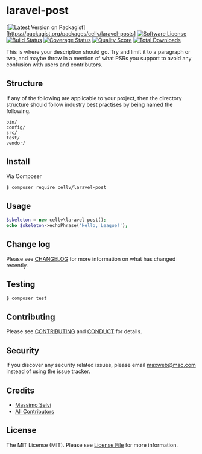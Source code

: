 # laravel-post

[![Latest Version on Packagist][ico-version]][https://packagist.org/packages/cellv/laravel-posts]
[![Software License][ico-license]](LICENSE.md)
[![Build Status][ico-travis]][link-travis]
[![Coverage Status][ico-scrutinizer]][link-scrutinizer]
[![Quality Score][ico-code-quality]][link-code-quality]
[![Total Downloads][ico-downloads]][link-downloads]

This is where your description should go. Try and limit it to a paragraph or two, and maybe throw in a mention of what
PSRs you support to avoid any confusion with users and contributors.

## Structure

If any of the following are applicable to your project, then the directory structure should follow industry best practises by being named the following.

```
bin/        
config/
src/
test/
vendor/
```


## Install

Via Composer

``` bash
$ composer require cellv/laravel-post
```

## Usage

``` php
$skeleton = new cellv\laravel-post();
echo $skeleton->echoPhrase('Hello, League!');
```

## Change log

Please see [CHANGELOG](CHANGELOG.md) for more information on what has changed recently.

## Testing

``` bash
$ composer test
```

## Contributing

Please see [CONTRIBUTING](CONTRIBUTING.md) and [CONDUCT](CONDUCT.md) for details.

## Security

If you discover any security related issues, please email maxweb@mac.com instead of using the issue tracker.

## Credits

- [Massimo Selvi][link-author]
- [All Contributors][link-contributors]

## License

The MIT License (MIT). Please see [License File](LICENSE.md) for more information.

[ico-version]: https://img.shields.io/packagist/v/cellv/laravel-post.svg?style=flat-square
[ico-license]: https://img.shields.io/badge/license-MIT-brightgreen.svg?style=flat-square
[ico-travis]: https://img.shields.io/travis/cellv/laravel-post/master.svg?style=flat-square
[ico-scrutinizer]: https://img.shields.io/scrutinizer/coverage/g/cellv/laravel-post.svg?style=flat-square
[ico-code-quality]: https://img.shields.io/scrutinizer/g/cellv/laravel-post.svg?style=flat-square
[ico-downloads]: https://img.shields.io/packagist/dt/cellv/laravel-post.svg?style=flat-square

[link-packagist]: https://packagist.org/packages/cellv/laravel-post
[link-travis]: https://travis-ci.org/cellv/laravel-post
[link-scrutinizer]: https://scrutinizer-ci.com/g/cellv/laravel-post/code-structure
[link-code-quality]: https://scrutinizer-ci.com/g/cellv/laravel-post
[link-downloads]: https://packagist.org/packages/cellv/laravel-post
[link-author]: https://github.com/massimoselvi
[link-contributors]: ../../contributors
